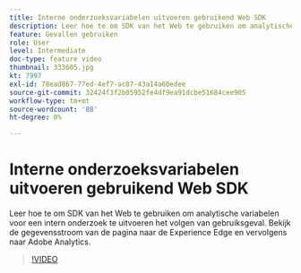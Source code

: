 ```yaml
---
title: Interne onderzoeksvariabelen uitvoeren gebruikend Web SDK
description: Leer hoe te om SDK van het Web te gebruiken om analytische variabelen voor een intern onderzoek te uitvoeren het volgen van gebruiksgeval. Bekijk de gegevensstroom van de pagina naar de Experience Edge en vervolgens naar Adobe Analytics.
feature: Gevallen gebruiken
role: User
level: Intermediate
doc-type: feature video
thumbnail: 333605.jpg
kt: 7997
exl-id: 78ead867-77ed-4ef7-ac87-43a14a60edee
source-git-commit: 32424f3f2b05952fe4df9ea91dcbe51684cee905
workflow-type: tm+mt
source-wordcount: '88'
ht-degree: 0%

---
```


# Interne onderzoeksvariabelen uitvoeren gebruikend Web SDK

Leer hoe te om SDK van het Web te gebruiken om analytische variabelen voor een intern onderzoek te uitvoeren het volgen van gebruiksgeval. Bekijk de gegevensstroom van de pagina naar de Experience Edge en vervolgens naar Adobe Analytics.

>[!VIDEO](https://video.tv.adobe.com/v/333605/?quality=12&learn=on)
